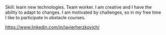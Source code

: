 Skill: learn new technologies. 
Team worker. 
I am creative and I have the ability to adapt to changes. 
I am motivated by challenges, so in my free time I like to participate in obstacle courses.

https://www.linkedin.com/in/javierherzkovich/
